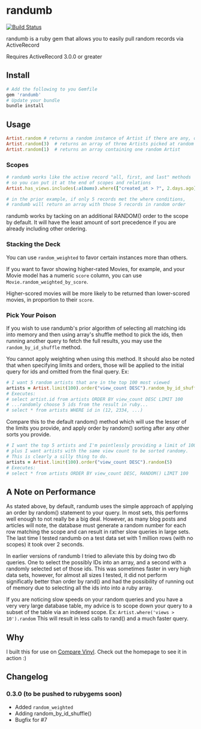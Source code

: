 # randumb

[![Build Status](https://secure.travis-ci.org/spilliton/randumb.png?branch=master)](http://travis-ci.org/spilliton/randumb)

randumb is a ruby gem that allows you to easily pull random records via ActiveRecord

Requires ActiveRecord 3.0.0 or greater

## Install 

``` ruby
# Add the following to you Gemfile
gem 'randumb'
# Update your bundle
bundle install
```

## Usage

``` ruby
Artist.random # returns a random instance of Artist if there are any, otherwise nil
Artist.random(3)  # returns an array of three Artists picked at random
Artist.random(1)  # returns an array containing one random Artist
```

### Scopes
``` ruby
# randumb works like the active record "all, first, and last" methods
# so you can put it at the end of scopes and relations
Artist.has_views.includes(:albums).where(["created_at > ?", 2.days.ago]).random(10)

# in the prior example, if only 5 records met the where conditions, 
# randumb will return an array with those 5 records in random order
```

randumb works by tacking on an additional RANDOM() order to the scope by default.
It will have the least amount of sort precedence if you are already including other ordering.

### Stacking the Deck

You can use ```random_weighted``` to favor certain instances more than others.

If you want to favor showing higher-rated Movies, for example, and your
Movie model has a numeric ```score``` column, you can use ```Movie.random_weighted_by_score```.

Higher-scored movies will be more likely to be returned than lower-scored movies, in proportion to their ```score```.

### Pick Your Poison

If you wish to use randumb's prior algorithm of selecting all matching ids into memory and then using array's shuffle method to pick the ids, then running another query to fetch the full results, you may use the ```random_by_id_shuffle``` method.

You cannot apply weighting when using this method.  It should also be noted that when specifying limits and orders, those will be applied to the initial query for ids and omitted from the final query.  Ex:

``` ruby
# I want 5 random artists that are in the top 100 most viewed
artists = Artist.limit(100).order("view_count DESC").random_by_id_shuffle(5)
# Executes:
# select artist.id from artists ORDER BY view_count DESC LIMIT 100
# ...randomly choose 5 ids from the result in ruby...
# select * from artists WHERE id in (12, 2334, ...)
```

Compare this to the default random() method which will use the lesser of the limits you provide, and apply order by random() sorting after any other sorts you provide.

``` ruby
# I want the top 5 artists and I'm pointlessly providing a limit of 100
# plus I want artists with the same view count to be sorted randomy.
# This is clearly a silly thing to do.
artists = Artist.limit(100).order("view_count DESC").random(5)
# Executes:
# select * from artists ORDER BY view_count DESC, RANDOM() LIMIT 100
```

## A Note on Performance

As stated above, by default, randumb uses the simple approach of applying an order by random() statement to your query.  In most sets, this performs well enough to not really be a big deal.  However, as many blog posts and articles will note, the database must generate a random number for each row matching the scope and can result in rather slow queries in large sets.  The last time I tested randumb on a test data set with 1 million rows (with no scopes) it took over 2 seconds.

In earlier versions of randumb I tried to alleviate this by doing two db queries.  One to select the possibly IDs into an array, and a second with a randomly selected set of those ids.  This was sometimes faster in very high data sets, however, for almost all sizes I tested, it did not perform significatly better than order by rand() and had the possibility of running out of memory due to selecting all the ids into into a ruby array.

If you are noticing slow speeds on your random queries and you have a very very large database table, my advice is to scope down your query to a subset of the table via an indexed scope.  Ex:  ```Artist.where('views > 10').random```  This will result in less calls to rand() and a much faster query.

## Why

I built this for use on [Compare Vinyl][comparevinyl].  Check out the homepage to see it in action :)

[comparevinyl]: http://www.comparevinyl.com/

## Changelog

### 0.3.0 (to be pushed to rubygems soon)

* Added ```random_weighted``` 
* Adding random_by_id_shuffle() 
* Bugfix for #7
